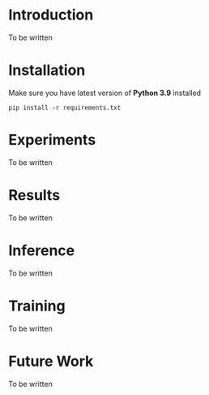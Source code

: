 # Introduction

To be written

# Installation

Make sure you have latest version of **Python 3.9** installed

```
pip install -r requirements.txt
```

# Experiments

To be written

# Results

To be written

# Inference

To be written

# Training

To be written

# Future Work

To be written